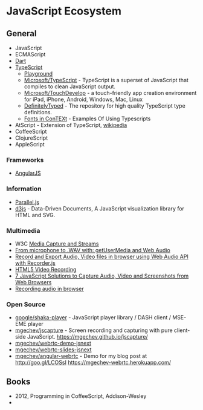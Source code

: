 # JavaScript Ecosystem

## General

* JavaScript
* ECMAScript
* [Dart](http://www.dartlang.org)
* [TypeScript](http://www.typescriptlang.org)
	- [Playground](http://www.typescriptlang.org/Playground)
	- [Microsoft/TypeScript](https://github.com/Microsoft/TypeScript) - TypeScript is a superset of JavaScript that compiles to clean JavaScript output.
	- [Microsoft/TouchDevelop](https://github.com/Microsoft/TouchDevelop) - a touch-friendly app creation environment for iPad, iPhone, Android, Windows, Mac, Linux
	- [DefinitelyTyped](http://definitelytyped.org/) - The repository for high quality TypeScript type definitions.
	- [Fonts in	ConTEXt](http://www.pragma-ade.com/general/manuals/showfont.pdf) - Examples Of Using Typescripts
* AtScript - Extension of TypeScript, [wikipedia](http://en.wikipedia.org/wiki/AtScript)
* CoffeeScript
* ClojureScript
* AppleScript

### Frameworks

* [AngularJS](https://angularjs.org/)


### Information

* [Parallel.js](http://adambom.github.io/parallel.js/)
* [d3js](http://d3js.org) - Data-Driven Documents, A JavaScript visualization library for HTML and SVG.

### Multimedia

* W3C [Media Capture and Streams](http://www.w3.org/TR/mediacapture-streams/)
* [From microphone to .WAV with: getUserMedia and Web Audio](http://www.bytearray.org/?p=5598)
* [Record and Export Audio, Video files in browser using Web Audio API with Recorder.js](http://truongtx.me/2014/08/09/record-and-export-audio-video-files-in-browser-using-web-audio-api/)
* [HTML5 Video Recording](https://hdfvr.com/html5-video-recording)
* [7 JavaScript Solutions to Capture Audio, Video and Screenshots from Web Browsers](http://www.webtemplatesblog.com/archives/2014/08/11/javascript-solutions-capturing-audio-video-and-screenshots/)
* [Recording audio in browser](http://obem.be/2015/03/23/experiments-recording-audio-in-browser.html)

### Open Source

* [google/shaka-player](https://github.com/google/shaka-player) - JavaScript player library / DASH client / MSE-EME player
* [mgechev/jscapture](https://github.com/mgechev/jscapture) - Screen recording and capturing with pure client-side JavaScript.
https://mgechev.github.io/jscapture/
* [mgechev/webrtc-demo-jsnext](https://github.com/mgechev/webrtc-demo-jsnext)
* [mgechev/webrtc-slides-jsnext](https://github.com/mgechev/webrtc-slides-jsnext)
* [mgechev/angular-webrtc](https://github.com/mgechev/angular-webrtc) - Demo for my blog post at http://goo.gl/LCOSsI
https://mgechev-webrtc.herokuapp.com/


## Books

- 2012, Programming in CoffeeScript, Addison-Wesley
-

